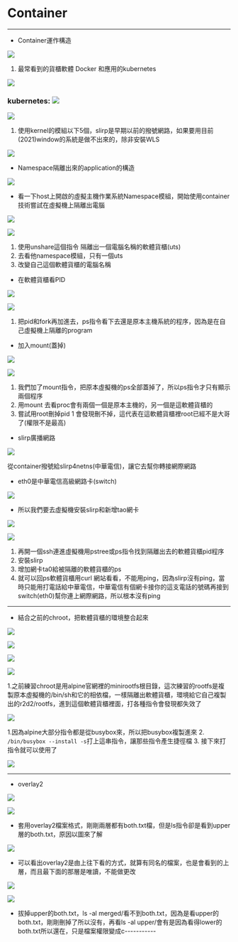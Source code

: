 # Container 
---

* Container運作構造

![](https://i.imgur.com/fcArdf3.png)

1. 最常看到的貨櫃軟體 Docker 和應用的kubernetes

![](https://i.imgur.com/Jpd05UG.png)

### kubernetes: ![](https://i.imgur.com/ewQPcx9.png)

![](https://i.imgur.com/9IRq7oe.png)

1. 使用kernel的模組以下5個，slirp是早期以前的撥號網路，如果要用目前(2021)window的系統是做不出來的，除非安裝WLS

![](https://i.imgur.com/wKRTnGJ.png)

* Namespace隔離出來的application的構造

![](https://i.imgur.com/MZYbeKY.png)

*  看一下host上開啟的虛擬主機作業系統Namespace模組，開始使用container技術嘗試在虛擬機上隔離出電腦

![](https://i.imgur.com/Eoeos26.png)

![](https://i.imgur.com/x9nJUbj.png)

1. 使用unshare這個指令 隔離出一個電腦名稱的軟體貨櫃(uts)
2. 去看他namespace模組，只有一個uts
3. 改變自己這個軟體貨櫃的電腦名稱

* 在軟體貨櫃看PID

![](https://i.imgur.com/TrUihX0.png)


![](https://i.imgur.com/EnvNXuJ.png)

1. 把pid和fork再加進去，ps指令看下去還是原本主機系統的程序，因為是在自己虛擬機上隔離的program

* 加入mount(蓋掉)

![](https://i.imgur.com/HE6pk9C.png)

![](https://i.imgur.com/pvCdKjS.png)

1. 我們加了mount指令，把原本虛擬機的ps全部蓋掉了，所以ps指令才只有顯示兩個程序
2. 用mount 去看proc會有兩個一個是原本主機的，另一個是這軟體貨櫃的
3. 嘗試用root刪掉pid 1 會發現刪不掉，這代表在這軟體貨櫃裡root已經不是大哥了(權限不是最高)

* slirp廣播網路

![](https://i.imgur.com/GgF2o4P.png)

從container撥號給slirp4netns(中華電信)，讓它去幫你轉接網際網路
* eth0是中華電信高級網路卡(switch)

![](https://i.imgur.com/9Ez8Pag.png)

* 所以我們要去虛擬機安裝slirp和新增tao網卡

![](https://i.imgur.com/x0EhD5N.png)

![](https://i.imgur.com/PLUpY9C.png)

1. 再開一個ssh連進虛擬機用pstree或ps指令找到隔離出去的軟體貨櫃pid程序
2. 安裝slirp
3. 增加網卡ta0給被隔離的軟體貨櫃的ps 
4. 就可以回ps軟體貨櫃用curl 網站看看，不能用ping，因為slirp沒有ping，當時只能用打電話給中華電信，中華電信有個網卡接你的這支電話的號碼再接到switch(eth0)幫你連上網際網路，所以根本沒有ping 

---

* 結合之前的chroot，把軟體貨櫃的環境整合起來

![](https://i.imgur.com/RaDJvyC.png)

![](https://i.imgur.com/972saqX.png)

![](https://i.imgur.com/1kDTBsP.png)

![](https://i.imgur.com/46S97Xk.png)

1.之前練習chroot是用alpine官網裡的minirootfs根目錄，這次練習的rootfs是複製原本虛擬機的/bin/sh和它的相依檔，一樣隔離出軟體貨櫃，環境給它自己複製出的r2d2/rootfs，進到這個軟體貨櫃裡面，打各種指令會發現都失效了

![](https://i.imgur.com/yuLWB3g.png)

1.因為alpine大部分指令都是從busybox來，所以把busybox複製進來 
2. `/bin/busybox --install -s`打上這串指令，讓那些指令產生捷徑檔
3. 接下來打指令就可以使用了

![](https://i.imgur.com/hTqV0Ln.png)

---

* overlay2

![](https://i.imgur.com/smFmixi.png)

![](https://i.imgur.com/amIDRUn.png)

* 套用overlay2檔案格式，剛剛兩層都有both.txt檔，但是ls指令卻是看到upper層的both.txt，原因以圖來了解

![](https://i.imgur.com/kcdyV1N.jpg)

*  可以看出overlay2是由上往下看的方式，就算有同名的檔案，也是會看到的上層，而且最下面的那層是唯讀，不能做更改

![](https://i.imgur.com/8SAnqv5.png)

![](https://i.imgur.com/cNcW3cM.png)

*  拔掉upper的both.txt，ls -al merged/看不到both.txt，因為是看upper的both.txt，剛剛刪掉了所以沒有，再看ls -al upper/會有是因為看得lower的both.txt所以還在，只是檔案權限變成c-----------

